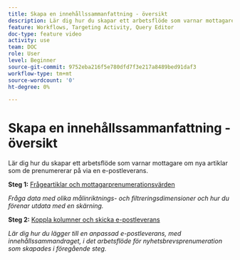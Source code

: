 ```yaml
---
title: Skapa en innehållssammanfattning - översikt
description: Lär dig hur du skapar ett arbetsflöde som varnar mottagare om nya artiklar som de prenumererar på via en e-postleverans.
feature: Workflows, Targeting Activity, Query Editor
doc-type: feature video
activity: use
team: DOC
role: User
level: Beginner
source-git-commit: 9752eba216f5e780dfd7f3e217a8489bed91daf3
workflow-type: tm+mt
source-wordcount: '0'
ht-degree: 0%

---
```


# Skapa en innehållssammanfattning - översikt

Lär dig hur du skapar ett arbetsflöde som varnar mottagare om nya artiklar som de prenumererar på via en e-postleverans.

**Steg 1:** [Frågeartiklar och mottagarprenumerationsvärden](/help/tutorial-using-soap-apis/query-articles-and-recipient-subscription-values.md)

*Fråga data med olika målinriktnings- och filtreringsdimensioner och hur du förenar utdata med en skärning.*

**Steg 2:** [Koppla kolumner och skicka e-postleverans](/help/tutorial-using-soap-apis/join-columns-and-send-automated-email-delivery.md)

*Lär dig hur du lägger till en anpassad e-postleverans, med innehållssammandraget, i det arbetsflöde för nyhetsbrevsprenumeration som skapades i föregående steg.*
